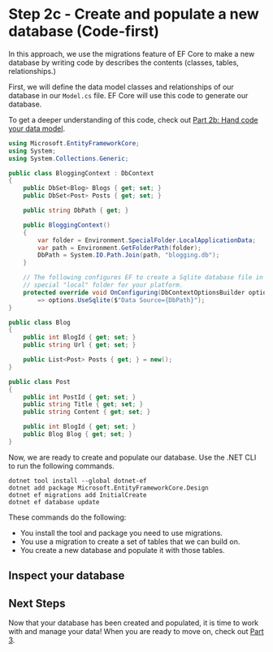 # Step 2c - Create and populate a new database (Code-first)

In this approach, we use the migrations feature of EF Core to make a new database by writing code by describes the contents (classes, tables, relationships.)

First, we will define the data model classes and relationships of our database in our `Model.cs` file. EF Core will use this code to generate our database. 

To get a deeper understanding of this code, check out [Part 2b: Hand code your data model](/part-2-efcore/part-2b-handcode.md).

```csharp
using Microsoft.EntityFrameworkCore;
using System;
using System.Collections.Generic;

public class BloggingContext : DbContext
{
    public DbSet<Blog> Blogs { get; set; }
    public DbSet<Post> Posts { get; set; }

    public string DbPath { get; }

    public BloggingContext()
    {
        var folder = Environment.SpecialFolder.LocalApplicationData;
        var path = Environment.GetFolderPath(folder);
        DbPath = System.IO.Path.Join(path, "blogging.db");
    }

    // The following configures EF to create a Sqlite database file in the
    // special "local" folder for your platform.
    protected override void OnConfiguring(DbContextOptionsBuilder options)
        => options.UseSqlite($"Data Source={DbPath}");
}

public class Blog
{
    public int BlogId { get; set; }
    public string Url { get; set; }

    public List<Post> Posts { get; } = new();
}

public class Post
{
    public int PostId { get; set; }
    public string Title { get; set; }
    public string Content { get; set; }

    public int BlogId { get; set; }
    public Blog Blog { get; set; }
}
``````

Now, we are ready to create and populate our database. Use the .NET CLI to run the following commands.

```dotnetcli
dotnet tool install --global dotnet-ef
dotnet add package Microsoft.EntityFrameworkCore.Design
dotnet ef migrations add InitialCreate
dotnet ef database update
```
These commands do the following:

- You install the tool and package you need to use migrations.
- You use a migration to create a set of tables that we can build on.
- You create a new database and populate it with those tables.

## Inspect your database

## Next Steps

Now that your database has been created and populated, it is time to work with and manage your data! When you are ready to move on, check out [Part 3](/part-3-efcore-query-manage-data/README.md).